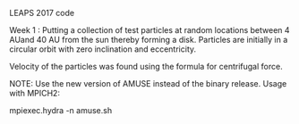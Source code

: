 LEAPS 2017 code

Week 1 : Putting a collection of test particles at random locations between 4 AUand 40 AU from the sun thereby forming a disk.
Particles are initially in a circular orbit with zero inclination and eccentricity.

Velocity of the particles was found using the formula for centrifugal force.

NOTE: Use the new version of AMUSE instead of the binary release.
Usage with MPICH2: 

mpiexec.hydra -n <number of processes> amuse.sh <name of file>


